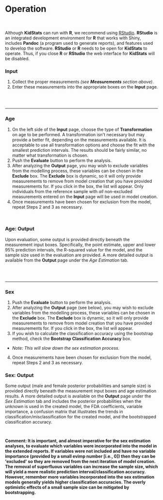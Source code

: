 # Operation
<br><br>
Although __KidStats__ can run with __R__, we recommend using <a target = "_blank" href = "http://www.rstudio.com/products/RStudio">RStudio</a>. __RStudio__ is an integrated development environment for __R__ that works with Shiny, includes __Pandoc__ (a program used to generate reports), and features used to develop the software. __RStudio__ or __R__ needs to be open for __KidStats__ to operate. Thus, if you close __R__ or __RStudio__ the web interface for __KidStats__ will be disabled. 

### Input
1. Collect the proper measurements *(see __Measurements__ section above)*. 
2. Enter these measurements into the appropriate boxes on the __Input__ page. 

<br><br>

----

### Age
1. On the left side of the __Input__ page, choose the type of __Transformation__ on age to be performed. A transformation isn't necessary but may provide a better fit, depending on the measurements available. It is acceptable to use all transformation options and choose the fit with the smallest prediction intervals. The results should be fairly similar, no matter what transformation is chosen.
2. Push the __Evaluate__ button to perform the analysis.
3. After analyzing the __Output__ page, you may wish to exclude variables from the modelling process, these variables can be chosen in the __Exclude__ box. The __Exclude__ box is dynamic, so it will only provide measurements to remove from model creation that you have provided measurements for. If you click in the box, the list will appear. Only individuals from the reference sample with *all* non-excluded measurements entered on the __Input__ page will be used in model creation. 
4. Once measurements have been chosen for exclusion from the model, repeat Steps 2 and 3 as necessary.

<br>

###  Age: Output
Upon evaluation, some output is provided directly beneath the measurement input boxes. Specifically, the point estimate, upper and lower 95% prediction intervals, the R-squared value for the model, and the sample size used in the evaluation are provided. A more detailed output is available from the __Output__ page under the *Age Estimation* tab.

<br><br>

----

### Sex
1. Push the __Evaluate__ button to perform the analysis.
2. After analyzing the __Output__ page (see below), you may wish to exclude variables from the modelling process, these variables can be chosen in the __Exclude__ box. The __Exclude__ box is dynamic, so it will only provide measurements to remove from model creation that you have provided measurements for. If you click in the box, the list will appear. 
3. If you wish to calculate the classification accuracy using the bootstrap method, check the __Bootstrap Classification Accuracy__ box. 
  - *Note: This will slow down the sex estimation process.*
4. Once measurements have been chosen for exclusion from the model, repeat Steps 2 and 3 as necessary.

### Sex: Output
Some output (male and female posterior probabilities and sample size) is provided directly beneath the measurement input boxes and age estimation results. A more detailed output is available on the __Output__ page under the *Sex Estimation* tab and includes the posterior probabilities when the unknown is used in the created model, the FDA coefficients, variable importance, a confusion matrix that illustrates the trends in classification/misclassification for the created model, and the bootstrapped classification accuracy.

<br>

**Comment: It is important, and almost imperative for the sex estimation analyses, to evaluate which variables were incorporated into the model in the extended reports. If variables were not included and have no variable importance (provided by a small evimp number [i.e., 0]) then they can be 'excluded' so they are removed from the next iteration of model creation. The removal of superfluous variables can increase the sample size, which will yield a more realistic prediction interval/classification accuracy. However, remember more variables incorporated into the sex estimation models generally yields higher classification accuracies. The overly optimistic effects of a small sample size can be mitigated by bootstrapping.** 
